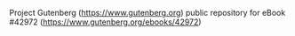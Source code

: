 Project Gutenberg (https://www.gutenberg.org) public repository for eBook #42972 (https://www.gutenberg.org/ebooks/42972)

